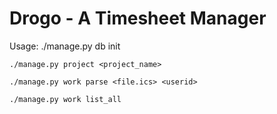 Drogo - A Timesheet Manager
===========================


Usage:
    ./manage.py db init

    ./manage.py project <project_name>

    ./manage.py work parse <file.ics> <userid>

    ./manage.py work list_all


